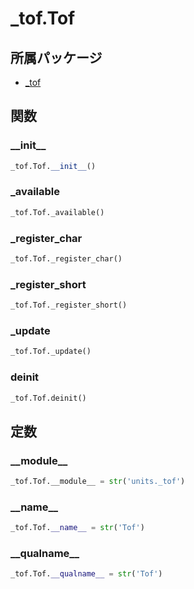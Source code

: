 # _tof.Tof

## 所属パッケージ
- [_tof](../../module/_tof)

## 関数

### \_\_init\_\_
```python
_tof.Tof.__init__()
```

### \_available
```python
_tof.Tof._available()
```

### \_register\_char
```python
_tof.Tof._register_char()
```

### \_register\_short
```python
_tof.Tof._register_short()
```

### \_update
```python
_tof.Tof._update()
```

### deinit
```python
_tof.Tof.deinit()
```

## 定数

### \_\_module\_\_
```python
_tof.Tof.__module__ = str('units._tof')
```

### \_\_name\_\_
```python
_tof.Tof.__name__ = str('Tof')
```

### \_\_qualname\_\_
```python
_tof.Tof.__qualname__ = str('Tof')
```
